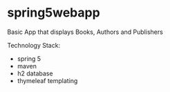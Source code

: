 # spring5webapp

Basic App that displays Books, Authors and Publishers

Technology Stack:
- spring 5
- maven
- h2 database
- thymeleaf templating
